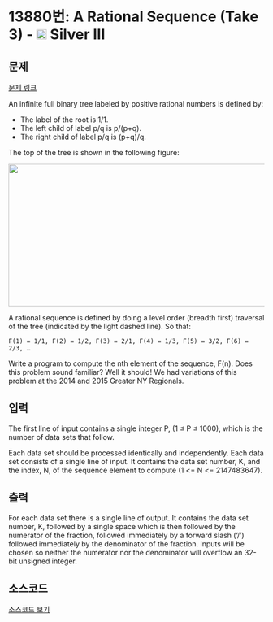 # 13880번: A Rational Sequence (Take 3) - <img src="https://static.solved.ac/tier_small/8.svg" style="height:20px" /> Silver III

<!-- performance -->

<!-- 문제 제출 후 깃허브에 푸시를 했을 때 제출한 코드의 성능이 입력될 공간입니다.-->

<!-- end -->

## 문제

[문제 링크](https://boj.kr/13880)


<p>An infinite full binary tree labeled by positive rational numbers is defined by:</p>

<ul>
<li>The label of the root is 1/1.</li>
<li>The left child of label p/q is p/(p+q).</li>
<li>The right child of label p/q is (p+q)/q.</li>
</ul>

<p>The top of the tree is shown in the following figure:</p>

<p><img alt="" src="https://onlinejudgeimages.s3.amazonaws.com/problem/13880/%EC%8A%A4%ED%81%AC%EB%A6%B0%EC%83%B7%202016-11-19%20%EC%98%A4%EC%A0%84%204.09.27.png" style="height:280px; width:521px"></p>

<p>A rational sequence is defined by doing a level order (breadth first) traversal of the tree (indicated by the light dashed line). So that:</p>

<pre><code>F(1) = 1/1, F(2) = 1/2, F(3) = 2/1, F(4) = 1/3, F(5) = 3/2, F(6) = 2/3, … </code></pre>

<p>Write a program to compute the nth element of the sequence, F(n). Does this problem sound familiar? Well it should! We had variations of this problem at the 2014 and 2015 Greater NY Regionals.&nbsp;</p>



## 입력


<p>The first line of input contains a single integer P, (1 ≤ P ≤ 1000), which is the number of data sets that follow.</p>

<p>Each data set should be processed identically and independently. Each data set consists of a single line of input. It contains the data set number, K, and the index, N, of the sequence element to compute (1 &lt;= N &lt;= 2147483647).</p>



## 출력


<p>For each data set there is a single line of output. It contains the data set number, K, followed by a single space which is then followed by the numerator of the fraction, followed immediately by a forward slash (‘/’) followed immediately by the denominator of the fraction. Inputs will be chosen so neither the numerator nor the denominator will overflow an 32-bit unsigned integer.</p>



## 소스코드

[소스코드 보기](A%20Rational%20Sequence%20(Take%203).cpp)